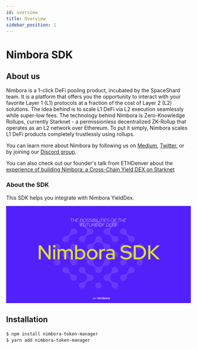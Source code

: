 ```yaml
---
id: overview
title: Overview
sidebar_position: 1
---
```


# Nimbora SDK

## About us

Nimbora is a 1-click DeFi pooling product, incubated by the SpaceShard team. It is a platform that offers you the opportunity to interact with your favorite Layer 1 (L1) protocols at a fraction of the cost of Layer 2 (L2) solutions. The idea behind is to scale L1 DeFi via L2 execution seamlessly while super-low fees. The technology behind Nimbora is Zero-Knowledge Rollups, currently Starknet - a permissionless decentralized ZK-Rollup that operates as an L2 network over Ethereum.  To put it simply, Nimbora scales L1 DeFi products completely trustlessly using rollups. 

You can learn more about Nimbora by following us on [Medium](https://medium.com/@Nimbora), [Twitter](https://twitter.com/nimbora_io), or by joining our [Discord group](https://discord.gg/feJJnkmYzc).

You can also check out our founder's talk from ETHDenver about the [experience of building Nimbora: a Cross-Chain Yield DEX on Starknet](https://twitter.com/i/status/1762609002435727749)

### About the SDK

This SDK helps you integrate with Nimbora YieldDex.

![nimbora_sdk](/content/nimbora_sdk.png)

## Installation

```bash
$ npm install nimbora-token-manager
$ yarn add nimbora-token-manager
```
